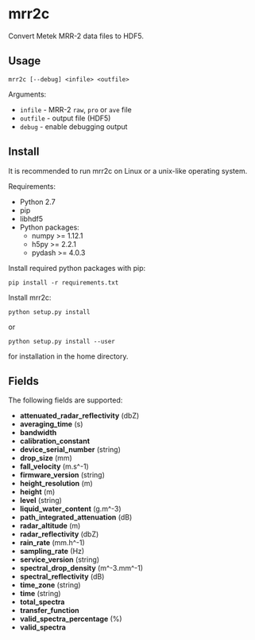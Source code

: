 # mrr2c

Convert Metek MRR-2 data files to HDF5.

## Usage

    mrr2c [--debug] <infile> <outfile>

Arguments:

- `infile` - MRR-2 `raw`, `pro` or `ave` file
- `outfile` - output file (HDF5)
- `debug` - enable debugging output

## Install

It is recommended to run mrr2c on Linux or a unix-like operating system.

Requirements:

- Python 2.7
- pip
- libhdf5
- Python packages:
    - numpy >= 1.12.1
    - h5py >= 2.2.1
    - pydash >= 4.0.3

Install required python packages with pip:

    pip install -r requirements.txt

Install mrr2c:

    python setup.py install

or

    python setup.py install --user

for installation in the home directory.

## Fields

The following fields are supported:

- **attenuated_radar_reflectivity** (dbZ)
- **averaging_time** (s)
- **bandwidth**
- **calibration_constant**
- **device_serial_number** (string)
- **drop_size** (mm)
- **fall_velocity** (m.s^-1)
- **firmware_version** (string)
- **height_resolution** (m)
- **height** (m)
- **level** (string)
- **liquid_water_content** (g.m^-3)
- **path_integrated_attenuation** (dB)
- **radar_altitude** (m)
- **radar_reflectivity** (dbZ)
- **rain_rate** (mm.h^-1)
- **sampling_rate** (Hz)
- **service_version** (string)
- **spectral_drop_density** (m^-3.mm^-1)
- **spectral_reflectivity** (dB)
- **time_zone** (string)
- **time** (string)
- **total_spectra**
- **transfer_function**
- **valid_spectra_percentage** (%)
- **valid_spectra**

